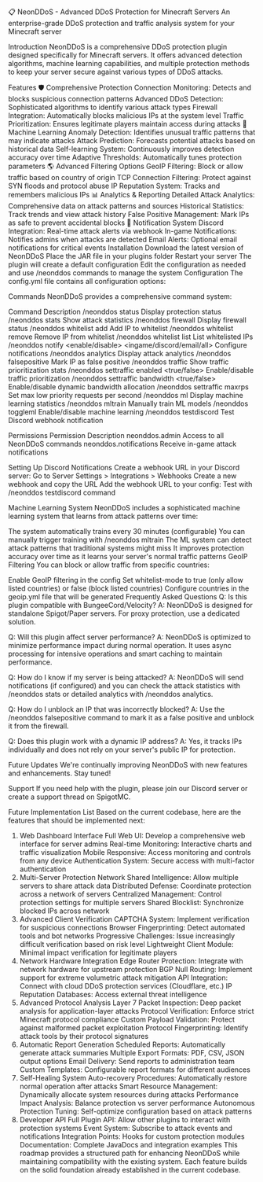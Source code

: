📋 NeonDDoS - Advanced DDoS Protection for Minecraft Servers
An enterprise-grade DDoS protection and traffic analysis system for your Minecraft server

Introduction
NeonDDoS is a comprehensive DDoS protection plugin designed specifically for Minecraft servers. It offers advanced detection algorithms, machine learning capabilities, and multiple protection methods to keep your server secure against various types of DDoS attacks.

Features
🛡️ Comprehensive Protection
Connection Monitoring: Detects and blocks suspicious connection patterns
Advanced DDoS Detection: Sophisticated algorithms to identify various attack types
Firewall Integration: Automatically blocks malicious IPs at the system level
Traffic Prioritization: Ensures legitimate players maintain access during attacks
🤖 Machine Learning
Anomaly Detection: Identifies unusual traffic patterns that may indicate attacks
Attack Prediction: Forecasts potential attacks based on historical data
Self-learning System: Continuously improves detection accuracy over time
Adaptive Thresholds: Automatically tunes protection parameters
🌎 Advanced Filtering Options
GeoIP Filtering: Block or allow traffic based on country of origin
TCP Connection Filtering: Protect against SYN floods and protocol abuse
IP Reputation System: Tracks and remembers malicious IPs
📊 Analytics & Reporting
Detailed Attack Analytics: Comprehensive data on attack patterns and sources
Historical Statistics: Track trends and view attack history
False Positive Management: Mark IPs as safe to prevent accidental blocks
🔔 Notification System
Discord Integration: Real-time attack alerts via webhook
In-game Notifications: Notifies admins when attacks are detected
Email Alerts: Optional email notifications for critical events
Installation
Download the latest version of NeonDDoS
Place the JAR file in your plugins folder
Restart your server
The plugin will create a default configuration
Edit the configuration as needed and use /neonddos commands to manage the system
Configuration
The config.yml file contains all configuration options:

Commands
NeonDDoS provides a comprehensive command system:

Command	Description
/neonddos status	Display protection status
/neonddos stats	Show attack statistics
/neonddos firewall	Display firewall status
/neonddos whitelist add <ip>	Add IP to whitelist
/neonddos whitelist remove <ip>	Remove IP from whitelist
/neonddos whitelist list	List whitelisted IPs
/neonddos notify <enable/disable> <ingame/discord/email/all>	Configure notifications
/neonddos analytics	Display attack analytics
/neonddos falsepositive <ip>	Mark IP as false positive
/neonddos traffic	Show traffic prioritization stats
/neonddos settraffic enabled <true/false>	Enable/disable traffic prioritization
/neonddos settraffic bandwidth <true/false>	Enable/disable dynamic bandwidth allocation
/neonddos settraffic maxrps <value>	Set max low priority requests per second
/neonddos ml	Display machine learning statistics
/neonddos mltrain	Manually train ML models
/neonddos toggleml	Enable/disable machine learning
/neonddos testdiscord	Test Discord webhook notification

Permissions
Permission	Description
neonddos.admin	Access to all NeonDDoS commands
neonddos.notifications	Receive in-game attack notifications

Setting Up Discord Notifications
Create a webhook URL in your Discord server:
Go to Server Settings > Integrations > Webhooks
Create a new webhook and copy the URL
Add the webhook URL to your config:
Test with /neonddos testdiscord command

Machine Learning System
NeonDDoS includes a sophisticated machine learning system that learns from attack patterns over time:

The system automatically trains every 30 minutes (configurable)
You can manually trigger training with /neonddos mltrain
The ML system can detect attack patterns that traditional systems might miss
It improves protection accuracy over time as it learns your server's normal traffic patterns
GeoIP Filtering
You can block or allow traffic from specific countries:

Enable GeoIP filtering in the config
Set whitelist-mode to true (only allow listed countries) or false (block listed countries)
Configure countries in the geoip.yml file that will be generated
Frequently Asked Questions
Q: Is this plugin compatible with BungeeCord/Velocity?
A: NeonDDoS is designed for standalone Spigot/Paper servers. For proxy protection, use a dedicated solution.

Q: Will this plugin affect server performance?
A: NeonDDoS is optimized to minimize performance impact during normal operation. It uses async processing for intensive operations and smart caching to maintain performance.

Q: How do I know if my server is being attacked?
A: NeonDDoS will send notifications (if configured) and you can check the attack statistics with /neonddos stats or detailed analytics with /neonddos analytics.

Q: How do I unblock an IP that was incorrectly blocked?
A: Use the /neonddos falsepositive <ip> command to mark it as a false positive and unblock it from the firewall.

Q: Does this plugin work with a dynamic IP address?
A: Yes, it tracks IPs individually and does not rely on your server's public IP for protection.

Future Updates
We're continually improving NeonDDoS with new features and enhancements. Stay tuned!

Support
If you need help with the plugin, please join our Discord server or create a support thread on SpigotMC.

Future Implementation List
Based on the current codebase, here are the features that should be implemented next:

1. Web Dashboard Interface
Full Web UI: Develop a comprehensive web interface for server admins
Real-time Monitoring: Interactive charts and traffic visualization
Mobile Responsive: Access monitoring and controls from any device
Authentication System: Secure access with multi-factor authentication
2. Multi-Server Protection Network
Shared Intelligence: Allow multiple servers to share attack data
Distributed Defense: Coordinate protection across a network of servers
Centralized Management: Control protection settings for multiple servers
Shared Blocklist: Synchronize blocked IPs across network
3. Advanced Client Verification
CAPTCHA System: Implement verification for suspicious connections
Browser Fingerprinting: Detect automated tools and bot networks
Progressive Challenges: Issue increasingly difficult verification based on risk level
Lightweight Client Module: Minimal impact verification for legitimate players
4. Network Hardware Integration
Edge Router Protection: Integrate with network hardware for upstream protection
BGP Null Routing: Implement support for extreme volumetric attack mitigation
API Integration: Connect with cloud DDoS protection services (Cloudflare, etc.)
IP Reputation Databases: Access external threat intelligence
5. Advanced Protocol Analysis
Layer 7 Packet Inspection: Deep packet analysis for application-layer attacks
Protocol Verification: Enforce strict Minecraft protocol compliance
Custom Payload Validation: Protect against malformed packet exploitation
Protocol Fingerprinting: Identify attack tools by their protocol signatures
6. Automatic Report Generation
Scheduled Reports: Automatically generate attack summaries
Multiple Export Formats: PDF, CSV, JSON output options
Email Delivery: Send reports to administration team
Custom Templates: Configurable report formats for different audiences
7. Self-Healing System
Auto-recovery Procedures: Automatically restore normal operation after attacks
Smart Resource Management: Dynamically allocate system resources during attacks
Performance Impact Analysis: Balance protection vs server performance
Autonomous Protection Tuning: Self-optimize configuration based on attack patterns
8. Developer API
Full Plugin API: Allow other plugins to interact with protection systems
Event System: Subscribe to attack events and notifications
Integration Points: Hooks for custom protection modules
Documentation: Complete JavaDocs and integration examples
This roadmap provides a structured path for enhancing NeonDDoS while maintaining compatibility with the existing system. Each feature builds on the solid foundation already established in the current codebase.
